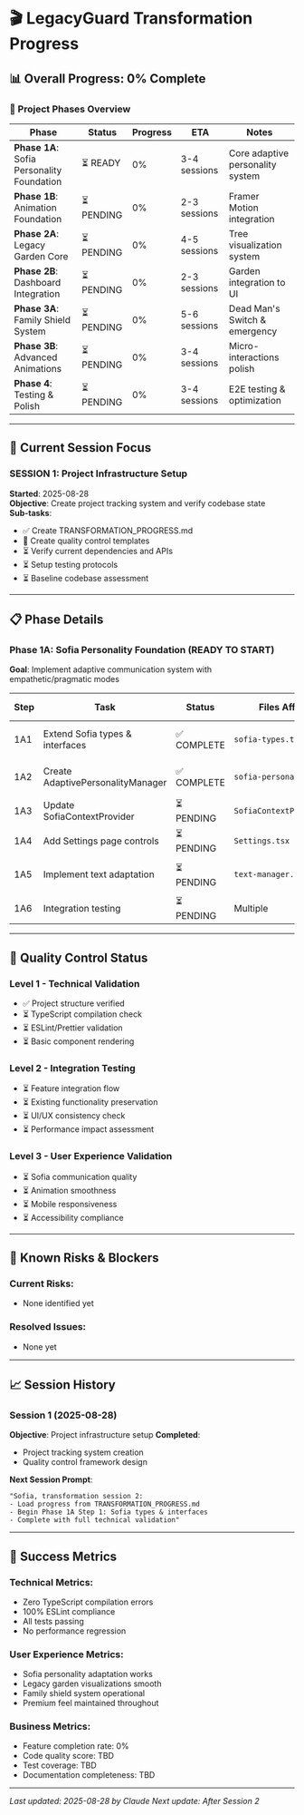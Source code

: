 # 🎬 LegacyGuard Transformation Progress

## 📊 Overall Progress: 0% Complete

### 🎯 Project Phases Overview

| Phase | Status | Progress | ETA | Notes |
|-------|--------|----------|-----|-------|
| **Phase 1A**: Sofia Personality Foundation | ⏳ READY | 0% | 3-4 sessions | Core adaptive personality system |
| **Phase 1B**: Animation Foundation | ⏳ PENDING | 0% | 2-3 sessions | Framer Motion integration |
| **Phase 2A**: Legacy Garden Core | ⏳ PENDING | 0% | 4-5 sessions | Tree visualization system |
| **Phase 2B**: Dashboard Integration | ⏳ PENDING | 0% | 2-3 sessions | Garden integration to UI |
| **Phase 3A**: Family Shield System | ⏳ PENDING | 0% | 5-6 sessions | Dead Man's Switch & emergency |
| **Phase 3B**: Advanced Animations | ⏳ PENDING | 0% | 3-4 sessions | Micro-interactions polish |
| **Phase 4**: Testing & Polish | ⏳ PENDING | 0% | 3-4 sessions | E2E testing & optimization |

---

## 🔄 Current Session Focus

### **SESSION 1**: Project Infrastructure Setup
**Started**: 2025-08-28  
**Objective**: Create project tracking system and verify codebase state  
**Sub-tasks**:
- ✅ Create TRANSFORMATION_PROGRESS.md
- 🔄 Create quality control templates
- ⏳ Verify current dependencies and APIs
- ⏳ Setup testing protocols
- ⏳ Baseline codebase assessment

---

## 📋 Phase Details

### Phase 1A: Sofia Personality Foundation (READY TO START)
**Goal**: Implement adaptive communication system with empathetic/pragmatic modes

| Step | Task | Status | Files Affected | Quality Gates |
|------|------|--------|----------------|---------------|
| 1A1 | Extend Sofia types & interfaces | ✅ COMPLETE | `sofia-types.ts` | ✅ TypeScript compilation |
| 1A2 | Create AdaptivePersonalityManager | ✅ COMPLETE | `sofia-personality.ts` | ✅ Unit tests pass (15/15) |
| 1A3 | Update SofiaContextProvider | ⏳ PENDING | `SofiaContextProvider.tsx` | Integration test |
| 1A4 | Add Settings page controls | ⏳ PENDING | `Settings.tsx` | UI functionality |
| 1A5 | Implement text adaptation | ⏳ PENDING | `text-manager.ts` | Message variation test |
| 1A6 | Integration testing | ⏳ PENDING | Multiple | E2E flow test |

---

## 🧪 Quality Control Status

### Level 1 - Technical Validation
- ✅ Project structure verified
- ⏳ TypeScript compilation check
- ⏳ ESLint/Prettier validation
- ⏳ Basic component rendering

### Level 2 - Integration Testing  
- ⏳ Feature integration flow
- ⏳ Existing functionality preservation
- ⏳ UI/UX consistency check
- ⏳ Performance impact assessment

### Level 3 - User Experience Validation
- ⏳ Sofia communication quality
- ⏳ Animation smoothness
- ⏳ Mobile responsiveness
- ⏳ Accessibility compliance

---

## 🚨 Known Risks & Blockers

### Current Risks:
- None identified yet

### Resolved Issues:
- None yet

---

## 📈 Session History

### Session 1 (2025-08-28)
**Objective**: Project infrastructure setup
**Completed**:
- Project tracking system creation
- Quality control framework design

**Next Session Prompt**:
```
"Sofia, transformation session 2:
- Load progress from TRANSFORMATION_PROGRESS.md
- Begin Phase 1A Step 1: Sofia types & interfaces
- Complete with full technical validation"
```

---

## 🎯 Success Metrics

### Technical Metrics:
- Zero TypeScript compilation errors
- 100% ESLint compliance
- All tests passing
- No performance regression

### User Experience Metrics:
- Sofia personality adaptation works
- Legacy garden visualizations smooth
- Family shield system operational
- Premium feel maintained throughout

### Business Metrics:
- Feature completion rate: 0%
- Code quality score: TBD
- Test coverage: TBD
- Documentation completeness: TBD

---

*Last updated: 2025-08-28 by Claude*
*Next update: After Session 2*